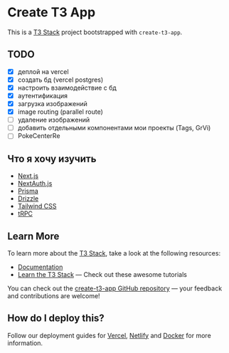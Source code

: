 # Create T3 App

This is a [T3 Stack](https://create.t3.gg/) project bootstrapped with `create-t3-app`.

## TODO

- [x] деплой на vercel
- [x] создать бд (vercel postgres)
- [x] настроить взаимодействие с бд
- [x] аутентификация
- [x] загрузка изображений
- [x] image routing (parallel route)
- [ ] удаление изображений
- [ ] добавить отдельными компонентами мои проекты (Tags, GrVi)
- [ ] PokeCenterRe

## Что я хочу изучить

- [Next.js](https://nextjs.org)
- [NextAuth.js](https://next-auth.js.org)
- [Prisma](https://prisma.io)
- [Drizzle](https://orm.drizzle.team)
- [Tailwind CSS](https://tailwindcss.com)
- [tRPC](https://trpc.io)

## Learn More

To learn more about the [T3 Stack](https://create.t3.gg/), take a look at the following resources:

- [Documentation](https://create.t3.gg/)
- [Learn the T3 Stack](https://create.t3.gg/en/faq#what-learning-resources-are-currently-available) — Check out these awesome tutorials

You can check out the [create-t3-app GitHub repository](https://github.com/t3-oss/create-t3-app) — your feedback and contributions are welcome!

## How do I deploy this?

Follow our deployment guides for [Vercel](https://create.t3.gg/en/deployment/vercel), [Netlify](https://create.t3.gg/en/deployment/netlify) and [Docker](https://create.t3.gg/en/deployment/docker) for more information.
